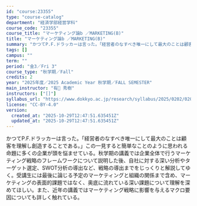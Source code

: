 ```yaml
---
id: "course:23355"
type: "course-catalog"
department: "経済学部経営学科"
course_code: "23355"
course_title: "マーケティング論b ／MARKETING(B)"
title: "マーケティング論b ／MARKETING(B)"
summary: "かつてP.F.ドラッカーは言った。「経営者のなすべき唯一にして最大のことは顧客を理解し創造することである。」この一見すると簡単なことのように思われる命題に多くの企業が頭を悩ませている。秋学期の講義では企業全体で行うマーケティング戦略のフレー…"
tags: []
campus: ""
term: ""
period: "金3／Fri 3"
course_type: "秋学期／Fall"
credits: 2
year: "2025年度／2025 Academic Year 秋学期／FALL SEMESTER"
main_instructor: "有 秀樹"
instructors: ["[]"]
syllabus_url: "https://www.dokkyo.ac.jp/research/syllabus/2025/0202/0202_23355_ja_JP.html"
license: "CC-BY-4.0"
version:
  created_at: "2025-10-29T12:47:51.635451Z"
  updated_at: "2025-10-29T12:47:51.635451Z"
---
```

かつてP.F.ドラッカーは言った。「経営者のなすべき唯一にして最大のことは顧客を理解し創造することである。」この一見すると簡単なことのように思われる命題に多くの企業が頭を悩ませている。秋学期の講義では企業全体で行うマーケティング戦略のフレームワークについて説明した後、自社に対する深い分析やターゲット選定、SWOT分析の導出など、戦略の導出までをじっくりと解説してゆく。受講生には最後に論じる予定のマーケティングと組織の関係まで含め、マーケティングの表面的課題ではなく、奥底に流れている深い課題について理解を深めてほしい。また、近年の講義ではマーケティング戦略に影響を与えるマクロ要因についても詳しく触れている。
